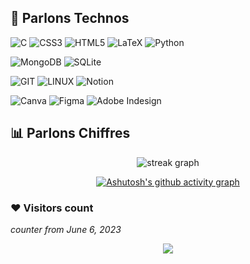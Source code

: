 ## 🚀 Parlons Technos
![C](https://img.shields.io/badge/c-%2300599C.svg?style=for-the-badge&logo=c&logoColor=white) ![CSS3](https://img.shields.io/badge/css3-%231572B6.svg?style=for-the-badge&logo=css3&logoColor=white) ![HTML5](https://img.shields.io/badge/html5-%23E34F26.svg?style=for-the-badge&logo=html5&logoColor=white) ![LaTeX](https://img.shields.io/badge/latex-%23008080.svg?style=for-the-badge&logo=latex&logoColor=white) ![Python](https://img.shields.io/badge/python-3670A0?style=for-the-badge&logo=python&logoColor=ffdd54) 

![MongoDB](https://img.shields.io/badge/MongoDB-%234ea94b.svg?style=for-the-badge&logo=mongodb&logoColor=white) ![SQLite](https://img.shields.io/badge/sqlite-%2307405e.svg?style=for-the-badge&logo=sqlite&logoColor=white)


![GIT](https://img.shields.io/badge/Git-fc6d26?style=for-the-badge&logo=git&logoColor=white) ![LINUX](https://img.shields.io/badge/Linux-FCC624?style=for-the-badge&logo=linux&logoColor=black) ![Notion](https://img.shields.io/badge/Notion-%23000000.svg?style=for-the-badge&logo=notion&logoColor=white) 

![Canva](https://img.shields.io/badge/Canva-%2300C4CC.svg?style=for-the-badge&logo=Canva&logoColor=white) ![Figma](https://img.shields.io/badge/figma-%23F24E1E.svg?style=for-the-badge&logo=figma&logoColor=white) ![Adobe Indesign](https://img.shields.io/badge/Adobe%20Indesign-31A8FF.svg?style=for-the-badge&logo=Adobe%20Indesign&logoColor=white)  


## 📊 Parlons Chiffres 

<div align="center">
  
  <img src="https://github-readme-stats.vercel.app/api/top-langs/?username=myrtilleknockaert&theme=dark&hide_border=true&include_all_commits=true&count_private=true&layout=compact&hide=html" alt="streak graph"  />


[![Ashutosh's github activity graph](https://github-readme-activity-graph.vercel.app/graph?username=myrtilleknockaert&theme=react-dark)](https://github.com/ashutosh00710/github-readme-activity-graph)

</div>

### ❤️ Visitors count
*counter from June 6, 2023*

<div align="center">
  <img src="https://profile-counter.glitch.me/myrtilleknockaert/count.svg?"  />
</div>
